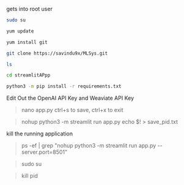 
gets into root user
```bash
sudo su
```

```bash
yum update
```

```bash
yum install git
```
```bash
git clone https://savindu9x/MLSys.git
```
```bash
ls
```
```bash
cd streamlitAPpp
```
```bash
python3 -m pip install -r requirements.txt
```

Edit Out the OpenAI API Key and Weaviate API Key
> nano app.py
ctrl+s to save, ctrl+x to exit

> nohup python3 -m streamlit run app.py
> echo $! > save_pid.txt

kill the running application
> ps -ef | grep "nohup python3 -m streamlit run app.py --server.port=8501"

> sudo su

> kill pid
